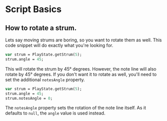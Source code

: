 # Script Basics
## __How to rotate a strum.__
Lets say moving strums are boring, so you want to rotate them as well.
This code snippet will do exactly what you're looking for.

```haxe
var strum = PlayState.getStrum(5);
strum.angle = 45;
```

This will rotate the strum by 45° degrees. However, the note line will also rotate by 45° degrees. If you don't want it to rotate as well, you'll need to set the additional `notesAngle` property.

```haxe
var strum = PlayState.getStrum(5);
strum.angle = 45;
strum.notesAngle = 0;
```

The `notesAngle` property sets the rotation of the note line itself. As it defaults to `null`, the `angle` value is used instead.